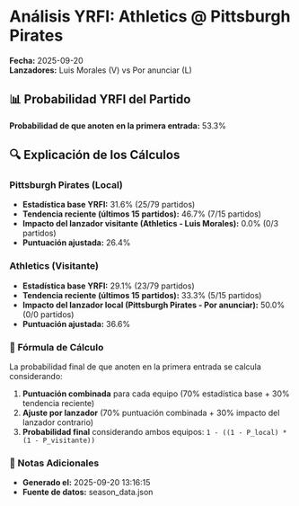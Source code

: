 # Análisis YRFI: Athletics @ Pittsburgh Pirates

**Fecha:** 2025-09-20  
**Lanzadores:** Luis Morales (V) vs Por anunciar (L)

## 📊 Probabilidad YRFI del Partido

**Probabilidad de que anoten en la primera entrada:** 53.3%

## 🔍 Explicación de los Cálculos

### Pittsburgh Pirates (Local)
- **Estadística base YRFI:** 31.6% (25/79 partidos)
- **Tendencia reciente (últimos 15 partidos):** 46.7% (7/15 partidos)
- **Impacto del lanzador visitante (Athletics - Luis Morales):** 0.0% (0/3 partidos)
- **Puntuación ajustada:** 26.4%

### Athletics (Visitante)
- **Estadística base YRFI:** 29.1% (23/79 partidos)
- **Tendencia reciente (últimos 15 partidos):** 33.3% (5/15 partidos)
- **Impacto del lanzador local (Pittsburgh Pirates - Por anunciar):** 50.0% (0/0 partidos)
- **Puntuación ajustada:** 36.6%

### 📝 Fórmula de Cálculo

La probabilidad final de que anoten en la primera entrada se calcula considerando:
1. **Puntuación combinada** para cada equipo (70% estadística base + 30% tendencia reciente)
2. **Ajuste por lanzador** (70% puntuación combinada + 30% impacto del lanzador contrario)
3. **Probabilidad final** considerando ambos equipos: `1 - ((1 - P_local) * (1 - P_visitante))`

### 📌 Notas Adicionales

- **Generado el:** 2025-09-20 13:16:15
- **Fuente de datos:** season_data.json
